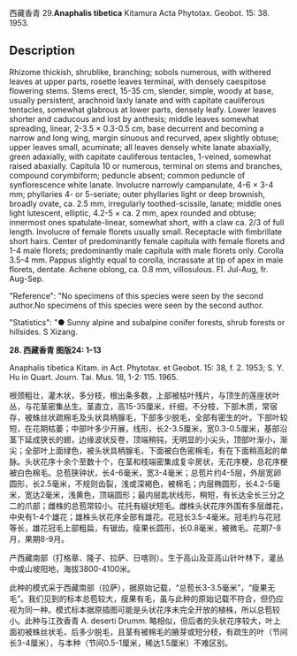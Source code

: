 西藏香青
29.**Anaphalis tibetica** Kitamura Acta Phytotax. Geobot. 15: 38. 1953.

## Description
Rhizome thickish, shrublike, branching; sobols numerous, with withered leaves at upper parts, rosette leaves terminal, with densely caespitose flowering stems. Stems erect, 15-35 cm, slender, simple, woody at base, usually persistent, arachnoid laxly lanate and with capitate cauliferous tentacles, somewhat glabrous at lower parts, densely leafy. Lower leaves shorter and caducous and lost by anthesis; middle leaves somewhat spreading, linear, 2-3.5 × 0.3-0.5 cm, base decurrent and becoming a narrow and long wing, margin sinuous and recurved, apex slightly obtuse; upper leaves small, acuminate; all leaves densely white lanate abaxially, green adaxially, with capitate cauliferous tentacles, 1-veined, somewhat raised abaxially. Capitula 10 or numerous, terminal on stems and branches, compound corymbiform; peduncle absent; common peduncle of synflorescence white lanate. Involucre narrowly campanulate, 4-6 × 3-4 mm; phyllaries 4- or 5-seriate; outer phyllaries light or deep brownish, broadly ovate, ca. 2.5 mm, irregularly toothed-scissile, lanate; middle ones light lutescent, elliptic, 4.2-5 × ca. 2 mm, apex rounded and obtuse; innermost ones spatulate-linear, somewhat short, with a claw ca. 2/3 of full length. Involucre of female florets usually small. Receptacle with fimbrillate short hairs. Center of predominantly female capitula with female florets and 1-4 male florets; predominantly male capitula with male florets only. Corolla 3.5-4 mm. Pappus slightly equal to corolla, incrassate at tip of apex in male florets, dentate. Achene oblong, ca. 0.8 mm, villosulous. Fl. Jul-Aug, fr. Aug-Sep.

  "Reference": "No specimens of this species were seen by the second author.No specimens of this species were seen by the second author.

  "Statistics": "● Sunny alpine and subalpine conifer forests, shrub forests or hillsides. S Xizang.

**28. 西藏香青 图版24: 1-13**

Anaphalis tibetica Kitam. in Act. Phytotax. et Geobot. 15: 38, f. 2. 1953; S. Y. Hu in Quart. Journ. Tai. Mus. 18, 1-2: 115. 1965.

根颈粗壮，灌木状，多分枝，根出条多数，上部被枯叶残片，与顶生的莲座状叶丛，与花茎密集丛生。茎直立，高15-35厘米，纤细，不分枝，下部木质，常宿存，被蛛丝状疏棉毛及头状具柄腺毛，下部多少脱毛，全部有密生的叶。下部叶较短，在花期枯萎；中部叶多少开展，线形，长2-3.5厘米，宽0.3-0.5厘米，基部沿茎下延成狭长的翅，边缘波状反卷，顶端稍钝，无明显的小尖头，顶部叶渐小，渐尖；全部叶上面绿色，被头状具柄腺毛，下面被白色密棉毛，有在下面稍高起的单脉。头状花序十余个至数十个，在茎和枝端密集成复伞房状，无花序梗，总花序梗被白色棉毛。总苞狭钟状，长4-6毫米，宽3-4毫米；总苞片约4-5层，外层宽卵圆形，长2.5毫米，不规则齿裂，浅或深褐色，被棉毛；内层椭圆形，长4.2-5毫米，宽达2毫米，浅黄色，顶端圆形；最内层匙状线形，稍短，有长达全长三分之二的爪部；雌株的总苞常较小。花托有繸状短毛。雌株头状花序外围有多层雌花，中央有1-4个雄花；雄株头状花序全部有雄花。花冠长3.5-4毫米。冠毛约与花冠等长，雄花冠毛上部粗扁，有锯齿。瘦果长圆形，长0.8毫米，被微毛。花期7-8月，果期8-9月。

产西藏南部（打格章、隆子、拉萨、日喀则）。生于高山及亚高山针叶林下，灌丛中或山坡阳地，海拔3800-4100米。

此种的模式采于西藏南部（拉萨），据原始记载，“总苞长3-3.5毫米”，“瘦果无毛”。我们见到的标本总苞较大，瘦果有毛，虽与此种的原始记载不符合，但仍应视为同一种。模式标本据原插图可能是头状花序未完全开放的植株，所以总苞较小。此种与江孜香青 A. deserti Drumm. 略相似，但后者的头状花序较大，叶上面初被蛛丝状毛，后多少脱毛，且茎有被棉毛的腋芽或短分枝，有疏生的叶（节间长3-4厘米），与本种（节间0.5-1厘米，稀达1.5厘米）不难区别。
